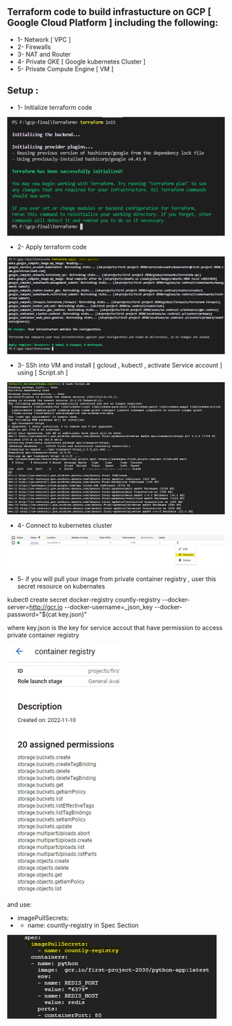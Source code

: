 ## Terraform code to build infrastucture on GCP [ Google Cloud Platform ] including the following:
* 1- Network [ VPC ] 
* 2- Firewalls
* 3- NAT and Router
* 4- Private GKE [ Google kubernetes Cluster ] 
* 5- Private Compute Engine [ VM ]

## Setup :
* 1- Initialize terraform code 

![home_Page Image](../images/init.jpg)
* 2- Apply terraform code 

![home_Page Image](../images/apply.jpg)
* 3- SSh into VM and install [ gcloud , kubectl , activate Service account ] using  [ Script.sh ]

![home_Page Image](../images/script.jpg)
* 4- Connect to kubernetes cluster 

![home_Page Image](../images/connect.jpg)

* 5- if you will pull your image from private container registry , user this secret resource on kubernates 

kubectl create secret docker-registry countly-registry --docker-server=http://gcr.io --docker-username=_json_key --docker-password="$(cat key.json)"

where key.json is the key for service accout that have permission to access private container registry

![home_Page Image](../images/role.jpg)

and use:
* imagePullSecrets:
*  - name: countly-registry
in Spec Section 

![home_Page Image](../images/secret.jpg)
